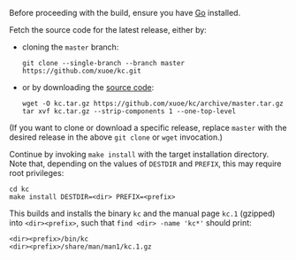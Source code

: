 Before proceeding with the build, ensure you have
[Go](https://golang.org/doc/install) installed.

Fetch the source code for the latest release, either by:

* cloning the `master` branch:

  ```
  git clone --single-branch --branch master https://github.com/xuoe/kc.git
  ```

* or by downloading the [source code](https://github.com/xuoe/kc/releases/latest):

  ```
  wget -O kc.tar.gz https://github.com/xuoe/kc/archive/master.tar.gz
  tar xvf kc.tar.gz --strip-components 1 --one-top-level
  ```

(If you want to clone or download a specific release, replace `master` with the
desired release in the above `git clone` or `wget` invocation.)

Continue by invoking `make install` with the target installation directory.
Note that, depending on the values of `DESTDIR` and `PREFIX`, this may require
root privileges:

  ```
  cd kc
  make install DESTDIR=<dir> PREFIX=<prefix>
  ```

This builds and installs the binary `kc` and the manual page `kc.1` (gzipped)
into `<dir><prefix>`, such that `find <dir> -name 'kc*'` should print:

  ```
  <dir><prefix>/bin/kc
  <dir><prefix>/share/man/man1/kc.1.gz
  ```
